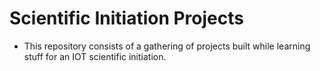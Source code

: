 # Scientific Initiation Projects
- This repository consists of a gathering of projects built while learning stuff for an IOT scientific initiation.

